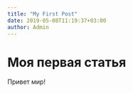 ```yaml
---
title: "My First Post"
date: 2019-05-08T11:19:37+03:00
author: Admin
---
```


# Моя первая статья



Привет мир!